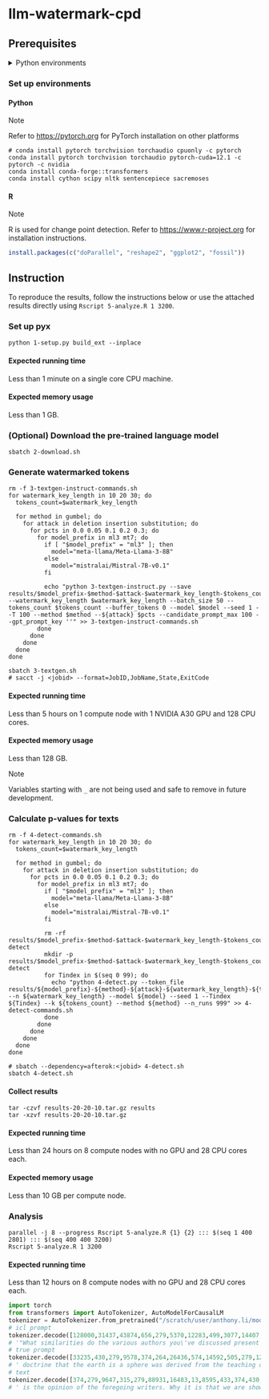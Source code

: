# llm-watermark-cpd

## Prerequisites

<details closed>
<summary>Python environments</summary>

-   Cython==3.0.10
-   datasets==2.19.1
-   huggingface_hub==0.23.0
-   nltk==3.8.1
-   numpy==1.26.4
-   sacremoses==0.0.53
-   scipy==1.13.0
-   sentencepiece==0.2.0
-   tokenizers==0.19.1
-   torch==2.3.0.post100
-   torchaudio==2.3.0
-   torchvision==0.18.0
-   tqdm==4.66.4
-   transformers==4.40.2

</details>

### Set up environments

#### Python

> [!NOTE]
> Refer to https://pytorch.org for PyTorch installation on other platforms

```shell
# conda install pytorch torchvision torchaudio cpuonly -c pytorch
conda install pytorch torchvision torchaudio pytorch-cuda=12.1 -c pytorch -c nvidia
conda install conda-forge::transformers
conda install cython scipy nltk sentencepiece sacremoses
```

#### R

> [!NOTE]
> R is used for change point detection. Refer to https://www.r-project.org for
> installation instructions.

```r
install.packages(c("doParallel", "reshape2", "ggplot2", "fossil"))
```

## Instruction

To reproduce the results, follow the instructions below or use the attached
results directly using `Rscript 5-analyze.R 1 3200`.

### Set up pyx

```shell
python 1-setup.py build_ext --inplace
```

#### Expected running time

Less than 1 minute on a single core CPU machine.

#### Expected memory usage

Less than 1 GB.

### (Optional) Download the pre-trained language model

```shell
sbatch 2-download.sh
```

### Generate watermarked tokens

```shell
rm -f 3-textgen-instruct-commands.sh
for watermark_key_length in 10 20 30; do
  tokens_count=$watermark_key_length

  for method in gumbel; do
    for attack in deletion insertion substitution; do
      for pcts in 0.0 0.05 0.1 0.2 0.3; do
        for model_prefix in ml3 mt7; do
          if [ "$model_prefix" = "ml3" ]; then
            model="meta-llama/Meta-Llama-3-8B"
          else
            model="mistralai/Mistral-7B-v0.1"
          fi

          echo "python 3-textgen-instruct.py --save results/$model_prefix-$method-$attack-$watermark_key_length-$tokens_count-$pcts.p --watermark_key_length $watermark_key_length --batch_size 50 --tokens_count $tokens_count --buffer_tokens 0 --model $model --seed 1 --T 100 --method $method --${attack} $pcts --candidate_prompt_max 100 --gpt_prompt_key ''" >> 3-textgen-instruct-commands.sh
        done
      done
    done
  done
done

sbatch 3-textgen.sh
# sacct -j <jobid> --format=JobID,JobName,State,ExitCode
```

#### Expected running time

Less than 5 hours on 1 compute node with 1 NVIDIA A30 GPU and 128 CPU cores.

#### Expected memory usage

Less than 128 GB.

> [!NOTE]
> Variables starting with `_` are not being used and safe to remove in
> future development.

### Calculate p-values for texts

```shell
rm -f 4-detect-commands.sh
for watermark_key_length in 10 20 30; do
  tokens_count=$watermark_key_length

  for method in gumbel; do
    for attack in deletion insertion substitution; do
      for pcts in 0.0 0.05 0.1 0.2 0.3; do
        for model_prefix in ml3 mt7; do
          if [ "$model_prefix" = "ml3" ]; then
            model="meta-llama/Meta-Llama-3-8B"
          else
            model="mistralai/Mistral-7B-v0.1"
          fi

          rm -rf results/$model_prefix-$method-$attack-$watermark_key_length-$tokens_count-$pcts.p-detect
          mkdir -p results/$model_prefix-$method-$attack-$watermark_key_length-$tokens_count-$pcts.p-detect
          for Tindex in $(seq 0 99); do
            echo "python 4-detect.py --token_file results/${model_prefix}-${method}-${attack}-${watermark_key_length}-${tokens_count}-${pcts}.p --n ${watermark_key_length} --model ${model} --seed 1 --Tindex ${Tindex} --k ${tokens_count} --method ${method} --n_runs 999" >> 4-detect-commands.sh
          done
        done
      done
    done
  done
done

# sbatch --dependency=afterok:<jobid> 4-detect.sh
sbatch 4-detect.sh
```

#### Collect results

```shell
tar -czvf results-20-20-10.tar.gz results
tar -xzvf results-20-20-10.tar.gz
```

#### Expected running time

Less than 24 hours on 8 compute nodes with no GPU and 28 CPU cores each.

#### Expected memory usage

Less than 10 GB per compute node.

### Analysis

```shell
parallel -j 8 --progress Rscript 5-analyze.R {1} {2} ::: $(seq 1 400 2801) ::: $(seq 400 400 3200)
Rscript 5-analyze.R 1 3200
```

#### Expected running time

Less than 12 hours on 8 compute nodes with no GPU and 28 CPU cores each.

```python
import torch
from transformers import AutoTokenizer, AutoModelForCausalLM
tokenizer = AutoTokenizer.from_pretrained("/scratch/user/anthony.li/models/" + "meta-llama/Meta-Llama-3-8B" + "/tokenizer")
# icl prompt
tokenizer.decode([128000,31437,43874,656,279,5370,12283,499,3077,14407,3118,304,872,4477,30,83017,701,4320,11,1524,422,279,12283,2873,311,617,912,2867,3585,315,70000,1210,128000,128000,128000], skip_special_tokens=True)
# '"What similarities do the various authors you\'ve discussed present in their writing? Explain your answer, even if the authors seem to have no clear points of resemblance."'
# true prompt
tokenizer.decode([33235,430,279,9578,374,264,26436,574,14592,505,279,12917,315,14154,3980,79454,11,323,813,16801,304,279,14209,315,279,3276,575,2601,574,4762,28160,555,279,9815,902,279,14154,18088,23933,11467,6688,315,872,64876,13,1115,11,520,3325,11], skip_special_tokens=True)
# ' doctrine that the earth is a sphere was derived from the teaching of ancient geographers, and his belief in the existence of the antipodes was probably influenced by the accounts which the ancient Irish voyagers gave of their journeys. This, at least,'
# text
tokenizer.decode([374,279,9647,315,279,88931,16483,13,8595,433,374,430,584,527,6982,912,3585,315,70000,1990], skip_special_tokens=True)
# ' is the opinion of the foregoing writers. Why it is that we are shown no points of resemblance between'
```

